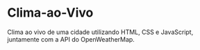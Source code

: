 # Clima-ao-Vivo
Clima ao vivo de uma cidade utilizando HTML, CSS e JavaScript, juntamente com a API do OpenWeatherMap.
